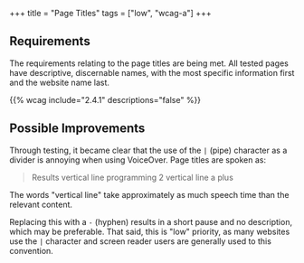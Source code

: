 +++
title = "Page Titles"
tags = ["low", "wcag-a"]
+++

## Requirements

The requirements relating to the page titles are being met. All tested pages have descriptive, discernable names, with the most specific information first and the website name last.

{{% wcag include="2.4.1" descriptions="false" %}}

## Possible Improvements

Through testing, it became clear that the use of the `|` (pipe) character as a divider is annoying when using VoiceOver. Page titles are spoken as:

> Results vertical line programming 2 vertical line a plus

The words "vertical line" take approximately as much speech time than the relevant content. 

Replacing this with a `-` (hyphen) results in a short pause and no description, which may be preferable. That said, this is "low" priority, as many websites use the `|` character and screen reader users are generally used to this convention.
